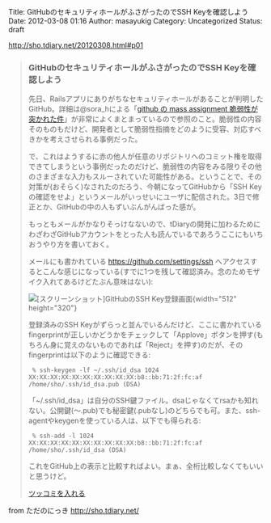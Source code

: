 Title: GitHubのセキュリティホールがふさがったのでSSH Keyを確認しよう
Date: 2012-03-08 01:16
Author: masayukig
Category: Uncategorized
Status: draft

<http://sho.tdiary.net/20120308.html#p01>  
  
  

> ### GitHubのセキュリティホールがふさがったのでSSH Keyを確認しよう
>
> 先日、Railsアプリにありがちなセキュリティホールがあることが判明したGitHub。詳細は@sora\_hによる「[github
> の mass assignment
> 脆弱性が突かれた件](http://blog.sorah.jp/2012/03/05/mass-assignment-vulnerability-in-github)」が非常によくまとまっているので参照のこと。脆弱性の内容そのものもだけど、開発者として脆弱性指摘をどのように受容、対応すべきかを考えさせられる事例だった。
>
> で、これはようするに赤の他人が任意のリポジトリへのコミット権を取得できてしまうという事例だったのだけど、脆弱性の内容をみる限りその他のさまざまな入力もスルーされていた可能性がある。ということで、その対策が(おそらく)なされたのだろう、今朝になってGitHubから「SSH
> Keyの確認をせよ」というメールがいっせいにユーザに配信された。3日で修正とか、GitHubの中の人もずいぶんがんばった感が。
>
> もっともメールがかなりそっけなないので、tDiaryの開発に加わるためにわざわざGitHubアカウントをとった人も読んでいるであろうここにもいちおうやり方を書いておく。
>
> メールにも書かれている <https://github.com/settings/ssh>
> へアクセスするとこんな感じになっている(すでに1つを残して確認済み。念のためモザイク入れてあるけどたぶん意味はない):
>
> ![\[スクリーンショット\]GitHubのSSH
> Key登録画面](http://sho.tdiary.net/images/20120308_0.png "[スクリーンショット]GitHubのSSH Key登録画面"){width="512"
> height="320"}
>
> 登録済みのSSH
> Keyがずらっと並んでいるんだけど、ここに書かれているfingerprintが正しいかどうかをチェックして「Applove」ボタンを押す(もちろん身に覚えのないものであれば「Reject」を押す)のだが、そのfingerprintは以下のように確認できる:
>
>      % ssh-keygen -lf ~/.ssh/id_dsa 1024 XX:XX:XX:XX:XX:XX:XX:XX:XX:XX:b8::bb:71:2f:fc:af /home/sho/.ssh/id_dsa.pub (DSA) 
>
> 「\~/.ssh/id\_dsa」は自分のSSH鍵ファイル。dsaじゃなくてrsaかも知れない。公開鍵(～.pub)でも秘密鍵(.pubなし)のどちらでも可。また、ssh-agentやkeygenを使っている人は、以下でも得られる:
>
>      % ssh-add -l 1024 XX:XX:XX:XX:XX:XX:XX:XX:XX:XX:b8::bb:71:2f:fc:af /home/sho/.ssh/id_dsa (DSA) 
>
> これをGitHub上の表示と比較すればよい。まぁ、全桁比較しなくてもいいと思うけど。
>
> [ツッコミを入れる](http://sho.tdiary.net/20120308.html#c)

  
  
from ただのにっき <http://sho.tdiary.net/>
